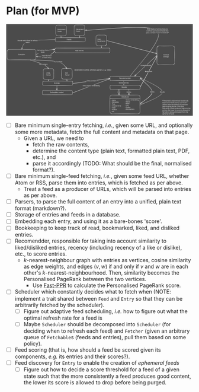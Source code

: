 # Plan (for MVP)

![Rough architecture diagram](sift.svg)

- [ ] Bare minimum single-entry fetching, _i.e._, given some URL, and optionally some more metadata, fetch the full content and metadata on that page.
  - Given a URL, we need to
    - fetch the raw contents,
    - determine the content type (plain text, formatted plain text, PDF, etc.), and
    - parse it accordingly (TODO: What should be the final, normalised format?).
- [ ] Bare minimum single-feed fetching, _i.e._, given some feed URL, whether Atom or RSS, parse them into entries, which is fetched as per above.
  - Treat a feed as a producer of URLs, which will be parsed into entries as per above.
- [ ] Parsers, to parse the full content of an entry into a unified, plain text format (markdown?).
- [ ] Storage of entries and feeds in a database.
- [ ] Embedding each entry, and using it as a bare-bones 'score'.
- [ ] Bookkeeping to keep track of read, bookmarked, liked, and disliked entries.
- [ ] Recomendder, responsible for taking into account similarity to liked/disliked entries, recency (including recency of a like or dislike), etc., to score entries.
  - $k$-nearest-neighbour graph with entries as vertices, cosine similarity as edge weights, and edges $(v, w)$ if and only if $v$ and $w$ are in each other's $k$-nearest-neighbourhood. Then, similarity becomes the Personalised PageRank between the two vertices.
    - Use [Fast-PPR](https://doi.org/10.1145/2623330.2623745) to calculate the Personalised PageRank score.
- [ ] Scheduler which constantly decides what to fetch when (NOTE: implement a trait shared between `Feed` and `Entry` so that they can be arbitrarily fetched by the scheduler).
  - [ ] Figure out adaptive feed scheduling, _i.e._ how to figure out what the optimal refresh rate for a feed is 
  - [ ] Maybe `Scheduler` should be decomposed into `Scheduler` (for deciding when to refresh each feed) and `Fetcher` (given an arbitrary queue of `Fetchable`s (feeds and entries), pull them based on some policy).
- [ ] Feed scoring (that is, how should a feed be scored given its components, _e.g._ its entries and their scores?).
- [ ] Feed discovery for `Entry` to enable the creation of _ephemeral feeds_
  - [ ] Figure out how to decide a score threshold for a feed of a given state such that the more consistently a feed produces good content, the lower its score is allowed to drop before being purged.
